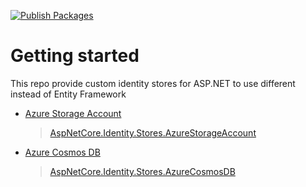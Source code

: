 [![Publish Packages](https://github.com/faresamr/AspNetCore.Identity.Stores/actions/workflows/AspNetCore.Identity.Stores-publish.yml/badge.svg)](https://github.com/faresamr/AspNetCore.Identity.Stores/actions/workflows/AspNetCore.Identity.Stores-publish.yml)

# Getting started
This repo provide custom identity stores for ASP.NET to use different instead of Entity Framework
- [Azure Storage Account](docs/AzureStorageAccount.md)
    > [AspNetCore.Identity.Stores.AzureStorageAccount](https://www.nuget.org/packages/AspNetCore.Identity.Stores.AzureStorageAccount/)
- [Azure Cosmos DB](docs/AzureCosmosDB.md)
    > [AspNetCore.Identity.Stores.AzureCosmosDB](https://www.nuget.org/packages/AspNetCore.Identity.Stores.AzureCosmosDB/)